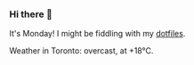 ### Hi there :wave:

It's Monday! I might be fiddling with my [dotfiles](https://github.com/bewuethr/dotfiles).

Weather in Toronto: overcast, at +18°C.
